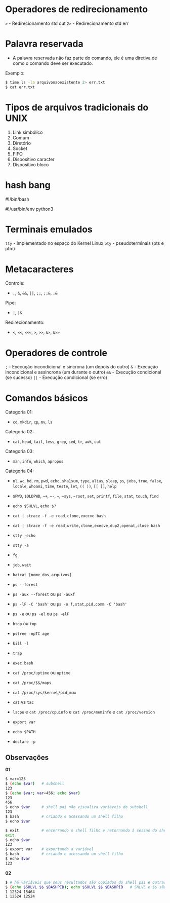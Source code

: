 # Operadores de redirecionamento

`>` - Redirecionamento std out
`2>` - Redirecionamento std err


# Palavra reservada

- A palavra reservada não faz parte do comando, ele é uma diretiva de como o comando deve ser executado.

Exemplo:
```bash
$ time ls -la arquivonaoexistente 2> err.txt
$ cat err.txt
```

# Tipos de arquivos tradicionais do UNIX

1. Link simbólico
2. Comum
3. Diretório
4. Socket
5. FIFO
6. Dispositivo caracter
7. Dispositivo bloco

# hash bang

#!/bin/bash

#!/usr/bin/env python3

# Terminais emulados

`tty` - Implementado no espaço do Kernel Linux
`pty` - pseudoterminais (pts e ptm)

# Metacaracteres

Controle:

- `;`, `&`, `&&`, `||`, `;;`, `;;&`, `;&`

Pipe:

- `|`, `|&`

Redirecionamento:

- `<`, `<<`, `<<<`, `>`, `>>`, `&>`, `&>>`

# Operadores de controle

`;` - Execução incondicional e sincrona (um depois do outro)
`&` - Execução incondicional e assincrona (um durante o outro)
`&&` - Execução condicional (se sucesso)
`||` - Execução condicional (se erro)


# Comandos básicos

Categoria 01:

- `cd`, `mkdir`, `cp`, `mv`, `ls`

Categoria 02:

- `cat`, `head`, `tail`, `less`, `grep`, `sed`, `tr`, `awk`, `cut`

Categoria 03: 

- `man`, `info`, `which`, `apropos`

Categoria 04: 

- `nl`, `wc`, `hd`, `rm`, `pwd`, `echo`, `sha1sum`, `type`, `alias`, `sleep`, `ps`, `jobs`, `true`, `false`, `locale`, `whoami`, `time`, `teste`, `let`, `(( ))`, `[[ ]]`, `help`
- `$PWD`, `$OLDPWD`, `~+`, `~-`, `~`, `~sys`, `~root`, `set`, `printf`, `file`, `stat`, `touch`, `find`
- `echo $SHLVL`, `echo $?`
- `cat | strace -f -e read,clone,execve bash`
- `cat | strace -f -e read,write,clone,execve,dup2,openat,close bash`
- `stty -echo`                      <!-- desligando a função echo no momento da escrita -->
- `stty -a`                         <!-- exibe valore associados à sinalizações -->
- `fg`                              <!-- pega o último processo em segundo plano e torna em primeiro plano -->
- `job`, `wait`
- `batcat [nome_dos_arquivos]`
- `ps --forest`                     <!-- traça a ramificação -->
- `ps -aux --forest` ou `ps -auxf`
- `ps -lF -C 'bash'` ou `ps -o f,stat,pid,comm -C 'bash'`
- `ps -e` ou `ps -el` ou `ps -elF`  <!--info estática-->
- `htop` ou `top`                   <!--info dinamica-->
- `pstree -npTC age`
- `kill -l`                         <!-- visualizar a tabela de sinais -->
- `trap`
- `exec bash`                       <!--reinicia o bash-->
- `cat /proc/uptime` ou `uptime`    <!-- exiebe a quantidade de tempo em que o computador está ligado -->
- `cat /proc/$$/maps`               <!-- visualizar as memórias reservadas na RAM para o processo -->
- `cat /proc/sys/kernel/pid_max`    <!-- exibe a quantidade máxima de Process ID que o computador consegue gerar. Após atingir o limite, ele reinicia a partir do 300. Pois os 300 primeiros são reservados para processos internos do S.O. -->
- `cat` vs `tac`                    <!-- cat exibe o arquivo de cima para baixo e o tac exibe de baixo para cima-->
- `lscpu` e `cat /proc/cpuinfo` e `cat /proc/meminfo` e `cat /proc/version`

- `export var`                      <!-- exportar uma variável de um shell para um shell filho -->
- `echo $PATH`                      <!-- Exibe os caminhos mapeados dos diretórios que podem ser usados no Bash sem informar o caminho -->
- `declare -p`                      <!-- Exibe todas as funções e variáveis definidas na seção shell em execução -->

## Observações

**01**
```bash
$ var=123
$ (echo $var)   # subshell
123
$ (echo $var; var=456; echo $var)   
123
456
$ echo $var     # shell pai não visualiza variáveis do subshell
123
$ bash          # criando e acessando um shell filho
$ echo $var

$ exit          # encerrando o shell filho e retornando à sessao do shell pai
exit
$ echo $var
123
$ export var    # exportando a variável
$ bash          # criando e acessando um shell filho
$ echo $var
123
```

**02**
```bash
$ # há variáveis que seus resultados são copiados do shell pai e outras não
$ (echo $SHLVL $$ $BASHPID); echo $SHLVL $$ $BASHPID   # SHLVL e $$ são copiados do pai. $BASHPID não é copiado e é gerado no subshell
1 12524 15464
1 12524 12524
```